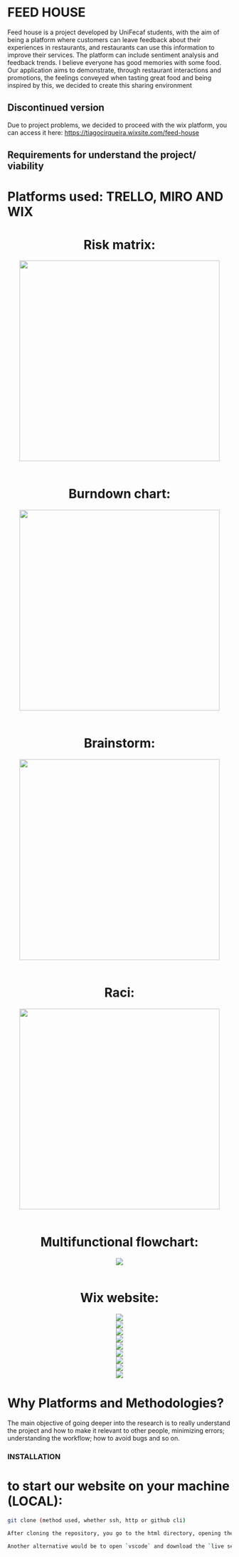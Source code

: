 # FEED HOUSE 
Feed house is a project developed by UniFecaf students, with the aim of being a platform where customers can leave feedback about their experiences in restaurants, and restaurants can use this information to improve their services. The platform can include sentiment analysis and feedback trends.
I believe everyone has good memories with some food. Our application aims to demonstrate, through restaurant interactions and promotions, the feelings conveyed when tasting great food and being inspired by this, we decided to create this sharing environment



## Discontinued version
Due to project problems, we decided to proceed with the wix platform, you can access it here: https://tiagocirqueira.wixsite.com/feed-house




## Requirements for understand the project/ viability
# Platforms used: TRELLO, MIRO AND WIX


<div align="center">
  
  # Risk matrix: 
  <img src= "https://github.com/AndRonald/restaurant-feedback/assets/134448744/cf7b5ab9-72b5-47d8-901a-d16bf942d7f4" width="450px"/> <br><br>
  # Burndown chart:
  <img src = "https://github.com/AndRonald/restaurant-feedback/assets/134448744/7aa2867b-c4c4-4765-a49d-452ca54ce2e6" width="450px"/><br><br>
  # Brainstorm:
  <img src="https://github.com/AndRonald/restaurant-feedback/assets/134448744/45c94b16-ef7e-4c4f-9bba-d3c33ea72fa1"  width="450px" /> <br><br>
  # Raci:
  <img src="https://github.com/AndRonald/restaurant-feedback/assets/134448744/4ea72088-b2db-4fb4-846e-ca2766741ffc" width="450px"/> <br><br> 
  # Multifunctional flowchart:
  <img src= "https://github.com/AndRonald/restaurant-feedback/assets/134448744/79c5a664-8900-48e3-a12d-a8594baf6f06" widht="450px" /> <br><br>
  # Wix website:
  <img src="https://github.com/AndRonald/restaurant-feedback/assets/134448744/62973f7c-af71-41da-94a2-1e1dc226afdb" widht="300px"/>  <br>
  <img src="https://github.com/AndRonald/restaurant-feedback/assets/134448744/3ac706ac-e701-4cca-a53f-e0f47130af3c" widht="300px"/> <br> 
  <img src="https://github.com/AndRonald/restaurant-feedback/assets/134448744/b08e96aa-ca29-48c5-9291-7f5b4f12bb52" widht="300px"/> <br> 
  <img src="https://github.com/AndRonald/restaurant-feedback/assets/134448744/115ed90e-480d-4d99-ab0b-2bb26fe404a9" widht="300px"/> <br> 
  <img src="https://github.com/AndRonald/restaurant-feedback/assets/134448744/29c7cb5f-953b-48a6-aa6d-ad45a8b65203" widht="300px"/> <br>
  <img src="https://github.com/AndRonald/restaurant-feedback/assets/134448744/56ca1506-ef89-48f4-8d27-8a6d6522e8b0" widht="300px"/> <br>
  <img src="https://github.com/AndRonald/restaurant-feedback/assets/134448744/8e330d60-34d3-481f-bc72-a747ee6ec0ad" widht="300px"/> <br>
  <img src="https://github.com/AndRonald/restaurant-feedback/assets/134448744/fbe1d22c-4482-41fd-a74a-d4765c07c282" widht="300px"/> <br>
  <img src="https://github.com/AndRonald/restaurant-feedback/assets/134448744/6a8e3575-cc37-4291-b127-fbf6ae581c10" widht="300px"/> <br>

</div>

# Why Platforms and Methodologies?
The main objective of going deeper into the research is to really understand the project and how to make it relevant to other people, minimizing errors; understanding the workflow; how to avoid bugs and so on.


### INSTALLATION

# to start our website on your machine (LOCAL):

```bash
git clone (method used, whether ssh, http or github cli)

After cloning the repository, you go to the html directory, opening the index.html file with any desired browser.

Another alternative would be to open `vscode` and download the `live server` extension.
```

